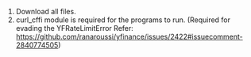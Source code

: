 1. Download all files.
2. curl_cffi module is required for the programs to run.
   (Required for evading the YFRateLimitError
   Refer: https://github.com/ranaroussi/yfinance/issues/2422#issuecomment-2840774505)
